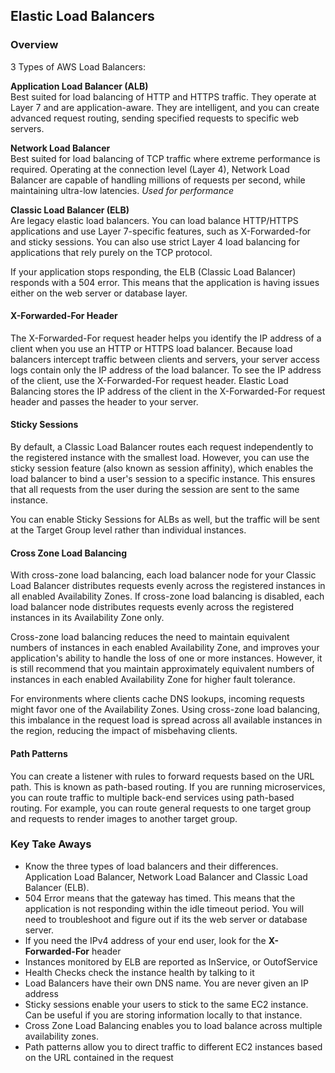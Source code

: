 ## Elastic Load Balancers

### Overview
3 Types of AWS Load Balancers:

**Application Load Balancer (ALB)**<br>
Best suited for load balancing of HTTP and HTTPS traffic. They operate at Layer 7 and are application-aware. They are intelligent, and you can create advanced request routing, sending specified requests to specific web servers.

**Network Load Balancer**<br>
Best suited for load balancing of TCP traffic where extreme performance is required. Operating at the connection level (Layer 4), Network Load Balancer are capable of handling millions of requests per second, while maintaining ultra-low latencies. *Used for performance*

**Classic Load Balancer (ELB)**<br>
Are legacy elastic load balancers. You can load balance HTTP/HTTPS applications and use Layer 7-specific features, such as X-Forwarded-for and sticky sessions. You can also use strict Layer 4 load balancing for applications that rely purely on the TCP protocol.

If your application stops responding, the ELB (Classic Load Balancer) responds with a 504 error. This means that the application is having issues either on the web server or database layer. 

#### X-Forwarded-For Header
The X-Forwarded-For request header helps you identify the IP address of a client when you use an HTTP or HTTPS load balancer. Because load balancers intercept traffic between clients and servers, your server access logs contain only the IP address of the load balancer. To see the IP address of the client, use the X-Forwarded-For request header. Elastic Load Balancing stores the IP address of the client in the X-Forwarded-For request header and passes the header to your server.


#### Sticky Sessions
By default, a Classic Load Balancer routes each request independently to the registered instance with the smallest load. However, you can use the sticky session feature (also known as session affinity), which enables the load balancer to bind a user's session to a specific instance. This ensures that all requests from the user during the session are sent to the same instance.

You can enable Sticky Sessions for ALBs as well, but the traffic will be sent at the Target Group level rather than individual instances.

#### Cross Zone Load Balancing
With cross-zone load balancing, each load balancer node for your Classic Load Balancer distributes requests evenly across the registered instances in all enabled Availability Zones. If cross-zone load balancing is disabled, each load balancer node distributes requests evenly across the registered instances in its Availability Zone only. 

Cross-zone load balancing reduces the need to maintain equivalent numbers of instances in each enabled Availability Zone, and improves your application's ability to handle the loss of one or more instances. However, it is still recommend that you maintain approximately equivalent numbers of instances in each enabled Availability Zone for higher fault tolerance.

For environments where clients cache DNS lookups, incoming requests might favor one of the Availability Zones. Using cross-zone load balancing, this imbalance in the request load is spread across all available instances in the region, reducing the impact of misbehaving clients.

#### Path Patterns
You can create a listener with rules to forward requests based on the URL path. This is known as path-based routing. If you are running microservices, you can route traffic to multiple back-end services using path-based routing. For example, you can route general requests to one target group and requests to render images to another target group.

### Key Take Aways
- Know the three types of load balancers and their differences. Application Load Balancer, Network Load Balancer and Classic Load Balancer (ELB).
- 504 Error means that the gateway has timed. This means that the application is not responding within the idle timeout period. You will need to troubleshoot and figure out if its the web server or database server.
- If you need the IPv4 address of your end user, look for the **X-Forwarded-For** header
- Instances monitored by ELB are reported as InService, or OutofService
- Health Checks check the instance health by talking to it
- Load Balancers have their own DNS name. You are never given an IP address
- Sticky sessions enable your users to stick to the same EC2 instance. Can be useful if you are storing information locally to that instance.
- Cross Zone Load Balancing enables you to load balance across multiple availability zones.
- Path patterns allow you to direct traffic to different EC2 instances based on the URL contained in the request

